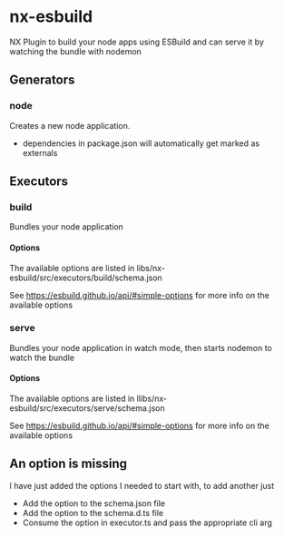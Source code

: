 # nx-esbuild

NX Plugin to build your node apps using ESBuild and can serve it by watching the bundle with nodemon

## Generators

### node

Creates a new node application.

- dependencies in package.json will automatically get marked as externals

## Executors

### build

Bundles your node application

#### Options

The available options are listed in libs/nx-esbuild/src/executors/build/schema.json

See https://esbuild.github.io/api/#simple-options for more info on the available options

### serve

Bundles your node application in watch mode, then starts nodemon to watch the bundle

#### Options

The available options are listed in llibs/nx-esbuild/src/executors/serve/schema.json

See https://esbuild.github.io/api/#simple-options for more info on the available options

## An option is missing

I have just added the options I needed to start with, to add another just

- Add the option to the schema.json file
- Add the option to the schema.d.ts file
- Consume the option in executor.ts and pass the appropriate cli arg
